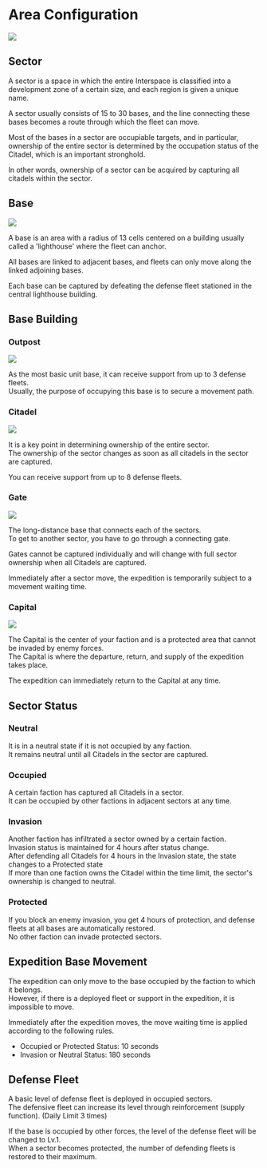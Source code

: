 # Area Configuration
![](https://astrokings.s3.ap-northeast-2.amazonaws.com/html/img/help/1703_01.jpg)

## Sector

A sector is a space in which the entire Interspace is classified into a development zone of a certain size, and each region is given a unique name.

A sector usually consists of 15 to 30 bases, and the line connecting these bases becomes a route through which the fleet can move.

Most of the bases in a sector are occupiable targets, and in particular, ownership of the entire sector is determined by the occupation status of the Citadel, which is an important stronghold.

In other words, ownership of a sector can be acquired by capturing all citadels within the sector.


## Base
![](https://astrokings.s3.ap-northeast-2.amazonaws.com/html/img/help/1703_02.jpg)

A base is an area with a radius of 13 cells centered on a building usually called a 'lighthouse' where the fleet can anchor.

All bases are linked to adjacent bases, and fleets can only move along the linked adjoining bases.

Each base can be captured by defeating the defense fleet stationed in the central lighthouse building.


## Base Building

### Outpost
![](https://astrokings.s3.ap-northeast-2.amazonaws.com/html/img/help/1703_03.jpg)

As the most basic unit base, it can receive support from up to 3 defense fleets.<br>
Usually, the purpose of occupying this base is to secure a movement path.



### Citadel
![](https://astrokings.s3.ap-northeast-2.amazonaws.com/html/img/help/1703_04.jpg)

It is a key point in determining ownership of the entire sector.<br>
The ownership of the sector changes as soon as all citadels in the sector are captured.

You can receive support from up to 8 defense fleets.


### Gate
![](https://astrokings.s3.ap-northeast-2.amazonaws.com/html/img/help/1703_05.jpg)

The long-distance base that connects each of the sectors.<br>
To get to another sector, you have to go through a connecting gate.

Gates cannot be captured individually and will change with full sector ownership when all Citadels are captured.

Immediately after a sector move, the expedition is temporarily subject to a movement waiting time.


### Capital
![](https://astrokings.s3.ap-northeast-2.amazonaws.com/html/img/help/1703_06.jpg)

The Capital is the center of your faction and is a protected area that cannot be invaded by enemy forces.<br>
The Capital is where the departure, return, and supply of the expedition takes place.

The expedition can immediately return to the Capital at any time.


## Sector Status

### Neutral

It is in a neutral state if it is not occupied by any faction.<br>
It remains neutral until all Citadels in the sector are captured.

### Occupied

A certain faction has captured all Citadels in a sector.<br>
It can be occupied by other factions in adjacent sectors at any time.

### Invasion

Another faction has infiltrated a sector owned by a certain faction.<br>
Invasion status is maintained for 4 hours after status change.<br>
After defending all Citadels for 4 hours in the Invasion state, the state changes to a Protected state<br>
If more than one faction owns the Citadel within the time limit, the sector's ownership is changed to neutral.

### Protected

If you block an enemy invasion, you get 4 hours of protection, and defense fleets at all bases are automatically restored.<br>
No other faction can invade protected sectors.


## Expedition Base Movement

The expedition can only move to the base occupied by the faction to which it belongs.<br>
However, if there is a deployed fleet or support in the expedition, it is impossible to move.

Immediately after the expedition moves, the move waiting time is applied according to the following rules.
- Occupied or Protected Status: 10 seconds
- Invasion or Neutral Status: 180 seconds


## Defense Fleet

A basic level of defense fleet is deployed in occupied sectors.<br>
The defensive fleet can increase its level through reinforcement (supply function). (Daily Limit 3 times)

If the base is occupied by other forces, the level of the defense fleet will be changed to Lv.1.<br>
When a sector becomes protected, the number of defending fleets is restored to their maximum.
